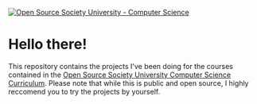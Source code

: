 [![Open Source Society University - Computer Science](https://img.shields.io/badge/OSSU-computer--science-blue.svg)](https://github.com/ossu/computer-science)

# Hello there!
This repository contains the projects I've been doing for the courses contained in the [Open Source Society University Computer Science Curriculum](https://github.com/ossu/computer-science). Please note that while this is public and open source, I highly reccomend you to try the projects by yourself.

